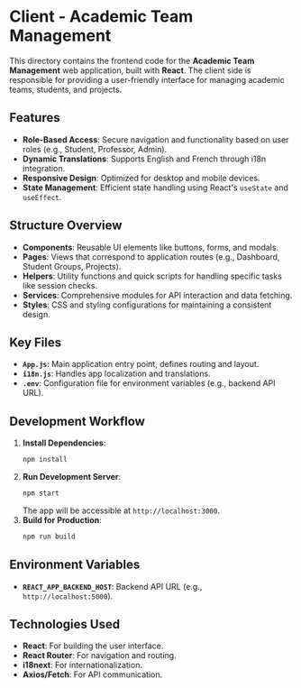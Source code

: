 # Client - Academic Team Management

This directory contains the frontend code for the **Academic Team Management** web application, built with **React**. The client side is responsible for providing a user-friendly interface for managing academic teams, students, and projects.

## Features

- **Role-Based Access**: Secure navigation and functionality based on user roles (e.g., Student, Professor, Admin).
- **Dynamic Translations**: Supports English and French through i18n integration.
- **Responsive Design**: Optimized for desktop and mobile devices.
- **State Management**: Efficient state handling using React's `useState` and `useEffect`.

## Structure Overview

- **Components**: Reusable UI elements like buttons, forms, and modals.
- **Pages**: Views that correspond to application routes (e.g., Dashboard, Student Groups, Projects).
- **Helpers**: Utility functions and quick scripts for handling specific tasks like session checks.
- **Services**: Comprehensive modules for API interaction and data fetching.
- **Styles**: CSS and styling configurations for maintaining a consistent design.

## Key Files

- **`App.js`**: Main application entry point, defines routing and layout.
- **`i18n.js`**: Handles app localization and translations.
- **`.env`**: Configuration file for environment variables (e.g., backend API URL).

## Development Workflow

1. **Install Dependencies**:
   ```bash
   npm install
   ```
2. **Run Development Server**:
   ```bash
   npm start
   ```
   The app will be accessible at `http://localhost:3000`.
3. **Build for Production**:
   ```bash
   npm run build
   ```

## Environment Variables

- **`REACT_APP_BACKEND_HOST`**: Backend API URL (e.g., `http://localhost:5000`).

## Technologies Used

- **React**: For building the user interface.
- **React Router**: For navigation and routing.
- **i18next**: For internationalization.
- **Axios/Fetch**: For API communication.